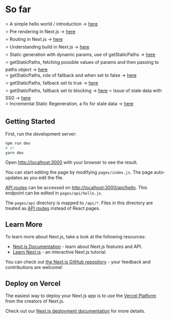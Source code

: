# So far

⭐ A simple hello world / introduction -> [here](https://github.com/kritika243/documenting-next-js/tree/hello-world/hello-world)
<br/>
⭐ Pre rendering in Next.js -> [here](https://github.com/kritika243/documenting-next-js/tree/next-pre-rendering/next-pre-rendering)
<br />
⭐ Routing in Next.js -> [here](https://github.com/kritika243/documenting-next-js/tree/next-routing/next-routing)
<br />
⭐ Understanding build in Next.js -> [here](https://github.com/kritika243/documenting-next-js/tree/static-generation-build-demo/next-pre-rendering)
<br />
⭐ Static generation with dynamic params, use of getStaticPaths -> [here](https://github.com/kritika243/documenting-next-js/tree/885d69084f6d140cdeb3e44cd9a0595e30fff59e/next-pre-rendering)
<br />
⭐ getStaticPaths, fetching possible values of params and then passing to paths object -> [here](https://github.com/kritika243/documenting-next-js/tree/38438600078b39cf02ddc09e700dc93a9550e193/next-pre-rendering)
<br />
⭐ getStaticPaths, role of fallback and when set to false -> [here](https://github.com/kritika243/documenting-next-js/tree/72fc969648e4c366da4b5c1adcf8ab7b0d370e8c/next-pre-rendering)
<br/>
⭐ getStaticPaths, fallback set to true -> [here](https://github.com/kritika243/documenting-next-js/tree/getStaticPaths-fallback-true/next-pre-rendering)
<br/>
⭐ getStaticPaths, fallback set to blocking -> [here](https://github.com/kritika243/documenting-next-js/tree/getStaticPaths-fallback-blocking/next-pre-rendering)
⭐ Issue of stale data with SSG -> [here](https://github.com/kritika243/documenting-next-js/tree/3bd80e8c3cdc9a75eaac4324d0de8ac284dba49a/incremental-static-regeneration)
<br/>
⭐ Incremental Static Regeneration, a fix for stale data -> [here](https://github.com/kritika243/documenting-next-js/tree/incremental-static-regeneration/incremental-static-regeneration)

## Getting Started

First, run the development server:

```bash
npm run dev
# or
yarn dev
```

Open [http://localhost:3000](http://localhost:3000) with your browser to see the result.

You can start editing the page by modifying `pages/index.js`. The page auto-updates as you edit the file.

[API routes](https://nextjs.org/docs/api-routes/introduction) can be accessed on [http://localhost:3000/api/hello](http://localhost:3000/api/hello). This endpoint can be edited in `pages/api/hello.js`.

The `pages/api` directory is mapped to `/api/*`. Files in this directory are treated as [API routes](https://nextjs.org/docs/api-routes/introduction) instead of React pages.

## Learn More

To learn more about Next.js, take a look at the following resources:

- [Next.js Documentation](https://nextjs.org/docs) - learn about Next.js features and API.
- [Learn Next.js](https://nextjs.org/learn) - an interactive Next.js tutorial.

You can check out [the Next.js GitHub repository](https://github.com/vercel/next.js/) - your feedback and contributions are welcome!

## Deploy on Vercel

The easiest way to deploy your Next.js app is to use the [Vercel Platform](https://vercel.com/new?utm_medium=default-template&filter=next.js&utm_source=create-next-app&utm_campaign=create-next-app-readme) from the creators of Next.js.

Check out our [Next.js deployment documentation](https://nextjs.org/docs/deployment) for more details.
